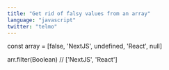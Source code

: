 ```yaml
---
title: "Get rid of falsy values from an array"
language: "javascript"
twitter: "telmo"
---
```


const array = [false, 'NextJS', undefined, 'React', null]

arr.filter(Boolean) // ['NextJS', 'React']
